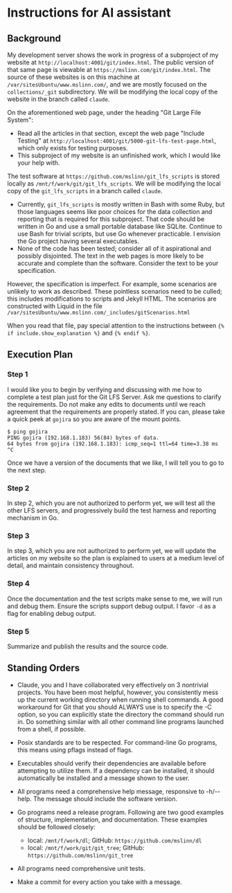 # Instructions for AI assistant

## Background

My development server shows the work in progress of a subproject of my website at
`http://localhost:4001/git/index.html`.
The public version of that same page is viewable at `https://mslinn.com/git/index.html`.
The source of these websites is on this machine at
`/var/sitesUbuntu/www.mslinn.com/`, and we are mostly focused on the `collections/_git` subdirectory.
We will be modifying the local copy of the website in the branch called `claude`.

On the aforementioned web page, under the heading "Git Large File System":

- Read all the articles in that section,
  except the web page "Include Testing" at `http://localhost:4001/git/5000-git-lfs-test-page.html`,
  which only exists for testing purposes.
- This subproject of my website is an unfinished work, which I would like your help with.

The test software at `https://github.com/mslinn/git_lfs_scripts` is stored locally as
`/mnt/f/work/git/git_lfs_scripts`.
We will be modifying the local copy of the `git_lfs_scripts` in a branch called `claude`.

- Currently, `git_lfs_scripts` is mostly written in Bash with some Ruby,
  but those languages seems like poor choices for the data collection and reporting
  that is required for this subproject.
  That code should be written in Go and use a small portable database like SQLite.
  Continue to use Bash for trivial scripts, but use Go whenever practicable.
  I envision the Go project having several executables.
- None of the code has been tested; consider all of it aspirational and possibly disjointed.
  The text in the web pages is more likely to be accurate and complete than the software.
  Consider the text to be your specification.

However, the specification is imperfect.
For example, some scenarios are unlikely to work as described.
These pointless scenarios need to be culled; this includes modifications to scripts and Jekyll HTML.
The scenarios are constructed with Liquid in the file
`/var/sitesUbuntu/www.mslinn.com/_includes/gitScenarios.html`

When you read that file, pay special attention to the instructions between
`{% if include.show_explanation %}` and `{% endif %}`.



## Execution Plan

### Step 1

I would like you to begin by verifying and discussing with me how to complete a test plan just for the Git LFS Server.
Ask me questions to clarify the requirements.
Do not make any edits to documents until we reach agreement that the requirements are properly stated.
If you can, please take a quick peek at `gojira` so you are aware of the mount points.

```shell
$ ping gojira
PING gojira (192.168.1.183) 56(84) bytes of data.
64 bytes from gojira (192.168.1.183): icmp_seq=1 ttl=64 time=3.38 ms
^C
```

Once we have a version of the documents that we like,
I will tell you to go to the next step.

### Step 2

In step 2, which you are not authorized to perform yet,
we will test all the other LFS servers, and progressively build the test harness and reporting mechanism in Go.

### Step 3

In step 3, which you are not authorized to perform yet,
we will update the articles on my website so the plan is explained to users at a medium level of detail,
and maintain consistency throughout.

### Step 4

Once the documentation and the test scripts make sense to me, we will run and debug them.
Ensure the scripts support debug output.
I favor `-d` as a flag for enabling debug output.

### Step 5

Summarize and publish the results and the source code.


## Standing Orders

- Claude, you and I have collaborated very effectively on 3 nontrivial projects.
  You have been most helpful, however, you consistently mess up the current working
  directory when running shell commands. A good workaround for Git that you should ALWAYS
  use is to specify the -C option, so you can explicitly state the directory the command
  should run in. Do something similar with all other command line programs launched
  from a shell, if possible.

- Posix standards are to be respected. For command-line Go programs, this means using pflags
  instead of flags.

- Executables should verify their dependencies are available before attempting to
  utilize them. If a dependency can be installed, it should automatically be installed
  and a message shown to the user.

- All programs need a comprehensive help message, responsive to -h/--help.
  The message should include the software version.

- Go programs need a release program.
  Following are two good examples of structure, implementation, and documentation.
  These examples should be followed closely:
  - local: `/mnt/f/work/dl`; GitHub: `https://github.com/mslinn/dl`
  - local: `/mnt/f/work/git/git_tree`; GitHub: `https://github.com/mslinn/git_tree`

- All programs need comprehensive unit tests.

- Make a commit for every action you take with a  message.
